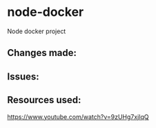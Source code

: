 # node-docker
Node docker project


## Changes made:


## Issues:


## Resources used:


https://www.youtube.com/watch?v=9zUHg7xjIqQ
